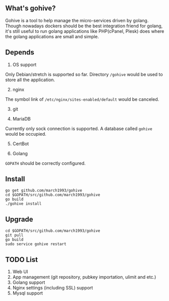 ## What's gohive?
Gohive is a tool to help manage the micro-services driven by golang. Though nowadays dockers should be the best integration friend for golang, it's still useful to run golang applications like PHP(cPanel, Plesk) does where the golang applications are small and simple.


## Depends
1. OS support

Only Debian/stretch is supported so far. Directory `/gohive` would be used to store all the application.

2. nginx

The symbol link of `/etc/nginx/sites-enabled/default` would be canceled.

3. git

4. MariaDB

Currently only sock connection is supported. A database called `gohive` would be occupied.

5. CertBot

6. Golang

`GOPATH` should be correctly configured.

## Install

```shell
go get github.com/march1993/gohive
cd $GOPATH/src/github.com/march1993/gohive
go build
./gohive install
```

## Upgrade
```shell
cd $GOPATH/src/github.com/march1993/gohive
git pull
go build
sudo service gohive restart
```

## TODO List
1. Web UI
2. App management (git repository, pubkey importation, ulimit and etc.)
3. Golang support
4. Nginx settings (including SSL) support
5. Mysql support
